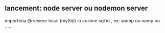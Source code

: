 ## lancement: node server ou nodemon server

 importena @ seveur local (mySql) io cuisine.sql io ,
 ex: wamp ou xamp ou .....